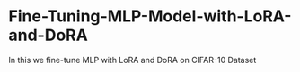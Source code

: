 # Fine-Tuning-MLP-Model-with-LoRA-and-DoRA
In this we fine-tune MLP with LoRA and DoRA on CIFAR-10 Dataset
